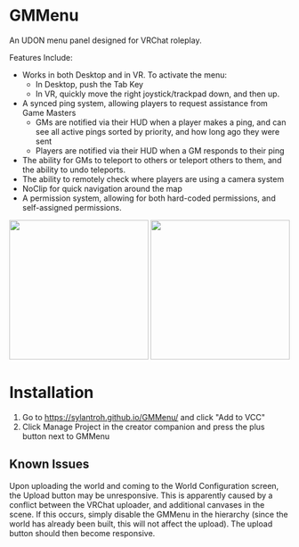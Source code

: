# GMMenu
An UDON menu panel designed for VRChat roleplay. 

Features Include:
- Works in both Desktop and in VR. To activate the menu:
  - In Desktop, push the Tab Key
  - In VR, quickly move the right joystick/trackpad down, and then up.
- A synced ping system, allowing players to request assistance from Game Masters
  - GMs are notified via their HUD when a player makes a ping, and can see all active pings sorted by priority, and how long ago they were sent
  - Players are notified via their HUD when a GM responds to their ping
- The ability for GMs to teleport to others or teleport others to them, and the ability to undo teleports.
- The ability to remotely check where players are using a camera system
- NoClip for quick navigation around the map
- A permission system, allowing for both hard-coded permissions, and self-assigned permissions.
<p align="center">
  <img src="https://github.com/SylanTroh/GMMenu/blob/InstallGuide/Images/alerts.png" height="250" />
  <img src="https://github.com/SylanTroh/GMMenu/blob/InstallGuide/Images/playerlist.png" height="250" />
</p>

# Installation
1. Go to https://sylantroh.github.io/GMMenu/ and click "Add to VCC"
2. Click Manage Project in the creator companion and press the plus button next to GMMenu

## Known Issues
Upon uploading the world and coming to the World Configuration screen, the Upload button may be unresponsive. This is apparently caused by a conflict between the VRChat uploader, and additional canvases in the scene. If this occurs, simply disable the GMMenu in the hierarchy (since the world has already been built, this will not affect the upload). The upload button should then become responsive.
